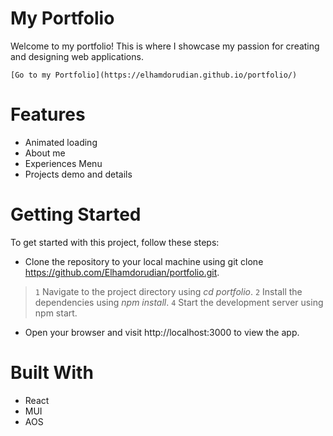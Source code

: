 # My Portfolio
Welcome to my portfolio! This is where I showcase my passion for creating and designing web applications.

    [Go to my Portfolio](https://elhamdorudian.github.io/portfolio/)

# Features
* Animated loading
* About me
* Experiences Menu
* Projects demo and details

# Getting Started
To get started with this project, follow these steps:

* Clone the repository to your local machine using git clone https://github.com/Elhamdorudian/portfolio.git.

> `1` Navigate to the project directory using _cd portfolio_.
> `2` Install the dependencies using _npm install_.
> `4` Start the development server using npm start.

* Open your browser and visit http://localhost:3000 to view the app.

# Built With
* React
* MUI
* AOS
